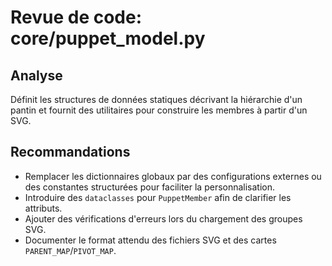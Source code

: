 # Revue de code: core/puppet_model.py

## Analyse
Définit les structures de données statiques décrivant la hiérarchie d'un pantin et fournit des utilitaires pour construire les membres à partir d'un SVG.

## Recommandations
- Remplacer les dictionnaires globaux par des configurations externes ou des constantes structurées pour faciliter la personnalisation.
- Introduire des `dataclasses` pour `PuppetMember` afin de clarifier les attributs.
- Ajouter des vérifications d'erreurs lors du chargement des groupes SVG.
- Documenter le format attendu des fichiers SVG et des cartes `PARENT_MAP`/`PIVOT_MAP`.
